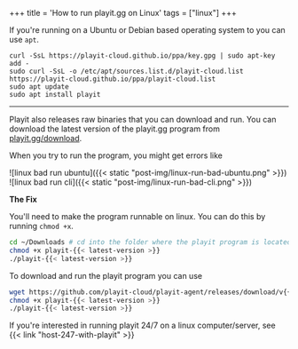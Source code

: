 +++
title = 'How to run playit.gg on Linux'
tags = ["linux"]
+++

If you're running on a Ubuntu or Debian based operating system to you can use `apt`.

```
curl -SsL https://playit-cloud.github.io/ppa/key.gpg | sudo apt-key add -
sudo curl -SsL -o /etc/apt/sources.list.d/playit-cloud.list https://playit-cloud.github.io/ppa/playit-cloud.list
sudo apt update
sudo apt install playit
```

----


Playit also releases raw binaries that you can download and run. You can download the latest version of the playit.gg program from [playit.gg/download](https://playit.gg/download).

When you try to run the program, you might get errors like

![linux bad run ubuntu]({{< static "post-img/linux-run-bad-ubuntu.png" >}})
![linux bad run cli]({{< static "post-img/linux-run-bad-cli.png" >}})

**The Fix**

You'll need to make the program runnable on linux. You can do this by running `chmod +x`.

```bash
cd ~/Downloads # cd into the folder where the playit program is located
chmod +x playit-{{< latest-version >}}
./playit-{{< latest-version >}}
```

To download and run the playit program you can use

```bash
wget https://github.com/playit-cloud/playit-agent/releases/download/v{{< latest-version >}}/playit-{{< latest-version >}}
chmod +x playit-{{< latest-version >}}
./playit-{{< latest-version >}}
```

If you're interested in running playit 24/7 on a linux computer/server, see {{< link "host-247-with-playit" >}}
